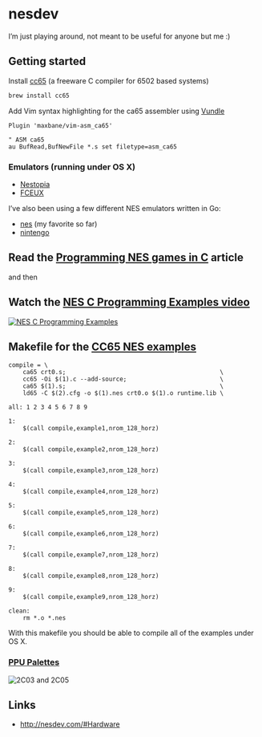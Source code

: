 # nesdev

I’m just playing around, not meant to be useful for anyone but me :)

## Getting started

Install [cc65](http://cc65.github.io/cc65/) (a freeware C compiler for 6502 based systems)

```bash
brew install cc65
```

Add Vim syntax highlighting for the ca65 assembler using [Vundle](https://github.com/VundleVim/Vundle.vim)

```vim
Plugin 'maxbane/vim-asm_ca65'

" ASM ca65
au BufRead,BufNewFile *.s set filetype=asm_ca65
```

### Emulators (running under OS X)

- [Nestopia](http://0ldsk00l.ca/nestopia/)
- [FCEUX](http://www.fceux.com/)

I’ve also been using a few different NES emulators written in Go:

 - [nes](https://github.com/fogleman/nes) (my favorite so far)
 - [nintengo](https://github.com/nwidger/nintengo)

## Read the [Programming NES games in C](http://shiru.untergrund.net/articles/programming_nes_games_in_c.htm) article

and then

## Watch the [NES C Programming Examples video](https://www.youtube.com/watch?v=jvgz5sY5xUw)

[![NES C Programming Examples](http://assets.c7.se/skitch/NES_C_Programming_Examples-20150812-214421.png)](https://www.youtube.com/watch?v=jvgz5sY5xUw)

## Makefile for the [CC65 NES examples](https://shiru.untergrund.net/files/src/cc65_nes_examples.zip)

```make
compile = \
	ca65 crt0.s;                                           \
	cc65 -Oi $(1).c --add-source;                          \
	ca65 $(1).s;                                           \
	ld65 -C $(2).cfg -o $(1).nes crt0.o $(1).o runtime.lib \

all: 1 2 3 4 5 6 7 8 9

1:
	$(call compile,example1,nrom_128_horz)

2:
	$(call compile,example2,nrom_128_horz)

3:
	$(call compile,example3,nrom_128_horz)

4:
	$(call compile,example4,nrom_128_horz)

5:
	$(call compile,example5,nrom_128_horz)

6:
	$(call compile,example6,nrom_128_horz)

7:
	$(call compile,example7,nrom_128_horz)

8:
	$(call compile,example8,nrom_128_horz)

9:
	$(call compile,example9,nrom_128_horz)

clean:
	rm *.o *.nes
```

With this makefile you should be able to compile all of the examples under OS X.

### [PPU Palettes](http://wiki.nesdev.com/w/index.php/PPU_palettes)

![2C03 and 2C05](http://assets.c7.se/skitch/PPU_palettes-20150812-233132.png)

## Links

 - <http://nesdev.com/#Hardware>
